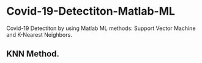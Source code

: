 # Covid-19-Detectiton-Matlab-ML
Covid-19 Detectiton by using Matlab ML methods: Support Vector Machine and K-Nearest Neighbors.

## KNN Method.
